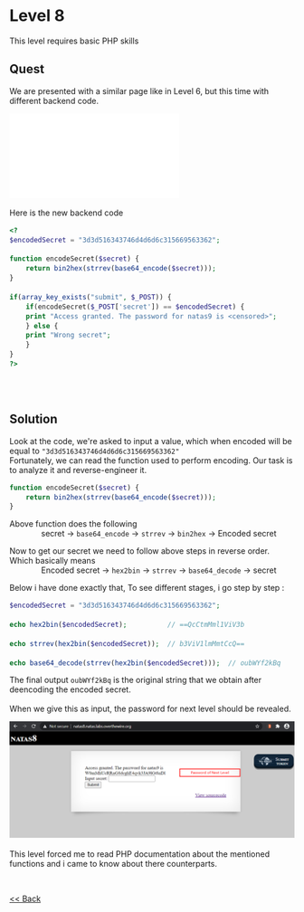 # Level 8
This level requires basic PHP skills

## Quest
We are presented with a similar page like in Level 6, but this time with different backend code.

![Level 8 Image](./images/Level8.md)

Here is the new backend code
```php
<?
$encodedSecret = "3d3d516343746d4d6d6c315669563362";

function encodeSecret($secret) {
    return bin2hex(strrev(base64_encode($secret)));
}

if(array_key_exists("submit", $_POST)) {
    if(encodeSecret($_POST['secret']) == $encodedSecret) {
    print "Access granted. The password for natas9 is <censored>";
    } else {
    print "Wrong secret";
    }
}
?>
```
<br/>
<br/>

## Solution

Look at the code, we're asked to input a value, which when encoded will be equal to `"3d3d516343746d4d6d6c315669563362"`<br/> 
Fortunately, we can read the function used to perform encoding. Our task is to analyze it and reverse-engineer it.

```php
function encodeSecret($secret) {
    return bin2hex(strrev(base64_encode($secret)));
}
```
Above function does the following<br/>
    secret -> `base64_encode` -> `strrev` -> `bin2hex` -> Encoded secret

Now to get our secret we need to follow above steps in reverse order. Which basically means<br/>
    Encoded secret -> `hex2bin` -> `strrev` -> `base64_decode` -> secret
  
 Below i have done exactly that, To see different stages, i go step by step :
 ```php
 $encodedSecret = "3d3d516343746d4d6d6c315669563362";

echo hex2bin($encodedSecret);          // ==QcCtmMml1ViV3b

echo strrev(hex2bin($encodedSecret));  // b3ViV1lmMmtCcQ==

echo base64_decode(strrev(hex2bin($encodedSecret)));  // oubWYf2kBq
```

The final output `oubWYf2kBq` is the original string that we obtain after deencoding the encoded secret.
<br/>
<br/>
When we give this as input, the password for next level should be revealed. 

![Level 8 Image](./images/Level8_solution.png)
<br/>
<br/>
This level forced me to read PHP documentation about the mentioned functions and i came to know about there counterparts.

<br/>

[<< Back](https://grey-fish.github.io/Natas/index.html)
